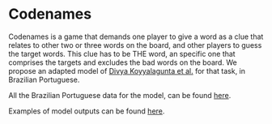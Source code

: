 # Codenames

Codenames is a game that demands one player to give a word as a clue that relates to other two or three words on the board, and other players to guess the target words. This clue has to be THE word, an specific one that comprises the targets and excludes the bad words on the board. We propose an adapted model of [Divya Koyyalagunta et al.](https://github.com/divyakoyy/codenames.git) for that task, in Brazilian Portuguese.

All the Brazilian Portuguese data for the model, can be found [here](https://drive.google.com/drive/folders/1wnsR50xsk3ANDSmv1KHN7H_FZlwFax_0).

Examples of model outputs can be found [here](https://drive.google.com/drive/u/0/folders/1hAmRYGp_GfTr3QuZpiTiU9Gnu8rudCvw).
